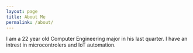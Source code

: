 ```yaml
---
layout: page
title: About Me
permalink: /about/
---
```


I am a 22 year old Computer Engineering major in his last quarter. I have an intrest in microcontrolers and IoT automation.
